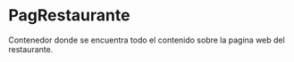 # PagRestaurante
Contenedor donde se encuentra todo el contenido sobre la pagina web del restaurante.
